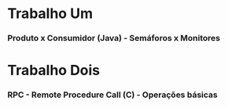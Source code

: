 # Trabalho Um

### Produto x Consumidor (Java) - Semáforos x Monitores

# Trabalho Dois

### RPC - Remote Procedure Call (C) - Operações básicas
